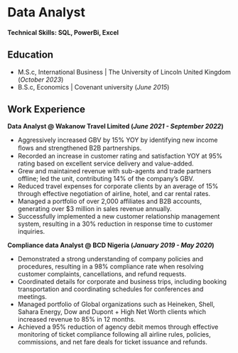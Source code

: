 # Data Analyst

#### Technical Skills:  SQL, PowerBi, Excel

## Education						       		
- M.S.c, International Business	| The University of Lincoln United Kingdom (_October 2023_)	 			        		
- B.S.c, Economics | Covenant university (_June 2015_)

## Work Experience
**Data Analyst @ Wakanow Travel Limited (_June 2021 - September 2022_)**
- Aggressively increased GBV by 15% YOY by identifying new income ﬂows and strengthened B2B partnerships.
- Recorded an increase in customer rating and satisfaction YOY at 95% rating based on excellent service delivery and value-added.
- Grew and maintained revenue with sub-agents and trade partners offline; led the unit, contributing 14% of the company’s GBV.
- Reduced travel expenses for corporate clients by an average of 15% through effective negotiation of airline, hotel, and car rental rates.
- Managed a portfolio of over 2,000 affiliates and B2B accounts, generating over $3 million in sales revenue annually. 
- Successfully implemented a new customer relationship management system, resulting in a 30% reduction in response time to customer inquiries.


**Compliance data Analyst @ BCD Nigeria (_January 2019 - May 2020_)**
- Demonstrated a strong understanding of company policies and procedures, resulting in a 98% compliance rate when resolving customer 
 complaints, cancellations, and refund requests. 
- Coordinated details for corporate and business trips, including booking transportation and coordinating schedules for conferences and 
 meetings. 
- Managed portfolio of Global organizations such as Heineken, Shell, Sahara Energy, Dow and Dupont + High Net Worth clients which increased 
 revenue to 85% in 12 months.
- Achieved a 95% reduction of agency debit memos through effective monitoring of ticket compliance following all airline rules, 
 policies, commissions, and net fare deals for ticket issuance and refunds.
